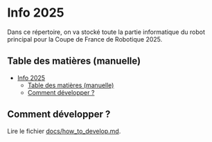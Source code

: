 # Info 2025

Dans ce répertoire, on va stocké toute la partie informatique du robot principal pour la Coupe de France de Robotique 2025.

## Table des matières (manuelle)
- [Info 2025](#info-2025)
  - [Table des matières (manuelle)](#table-des-matières-manuelle)
  - [Comment développer ?](#comment-développer-)


## Comment développer ?

Lire le fichier [docs/how_to_develop.md](docs/how_to_develop.md).
